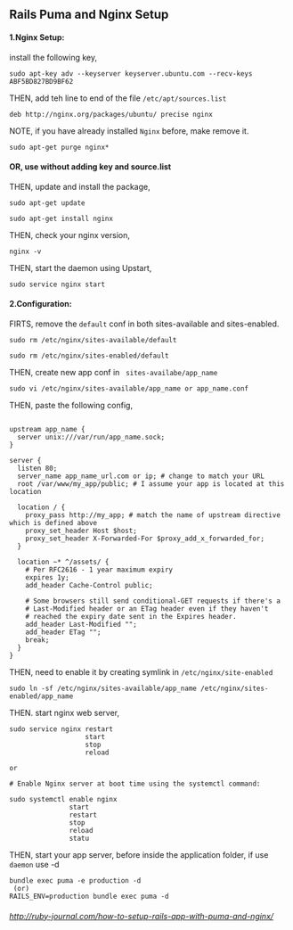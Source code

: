 ## Rails Puma and Nginx Setup
#### 1.Nginx Setup:

install the following key,
```
sudo apt-key adv --keyserver keyserver.ubuntu.com --recv-keys ABF5BD827BD9BF62
```
THEN, add teh line to end of the file ``/etc/apt/sources.list ``
```
deb http://nginx.org/packages/ubuntu/ precise nginx
```

NOTE, if you have already installed `` Nginx `` before, make remove it.
```
sudo apt-get purge nginx*
```
#### OR, use without adding key and source.list

THEN, update and install the package,
```
sudo apt-get update

sudo apt-get install nginx
```
THEN, check your nginx version,
```
nginx -v
```

THEN, start the daemon using Upstart,
```
sudo service nginx start
```

#### 2.Configuration:

FIRTS, remove the `default` conf in both sites-available and sites-enabled.
```
sudo rm /etc/nginx/sites-available/default

sudo rm /etc/nginx/sites-enabled/default
```

THEN, create new app conf in ` sites-availabe/app_name`
```
sudo vi /etc/nginx/sites-available/app_name or app_name.conf
```

THEN, paste the following config,
```

upstream app_name {
  server unix:///var/run/app_name.sock;
}

server {
  listen 80;
  server_name app_name_url.com or ip; # change to match your URL
  root /var/www/my_app/public; # I assume your app is located at this location

  location / {
    proxy_pass http://my_app; # match the name of upstream directive which is defined above
    proxy_set_header Host $host;
    proxy_set_header X-Forwarded-For $proxy_add_x_forwarded_for;
  }

  location ~* ^/assets/ {
    # Per RFC2616 - 1 year maximum expiry
    expires 1y;
    add_header Cache-Control public;

    # Some browsers still send conditional-GET requests if there's a
    # Last-Modified header or an ETag header even if they haven't
    # reached the expiry date sent in the Expires header.
    add_header Last-Modified "";
    add_header ETag "";
    break;
  }
}
```

THEN, need to enable it by creating	symlink in `/etc/nginx/site-enabled`
```
sudo ln -sf /etc/nginx/sites-available/app_name /etc/nginx/sites-enabled/app_name
```
THEN. start nginx web server,
```
sudo service nginx restart
  				   start
				   stop
				   reload

or

# Enable Nginx server at boot time using the systemctl command:

sudo systemctl enable nginx
			   start
			   restart
			   stop
			   reload
			   statu
```

THEN, start your app server, before inside the application folder, if use `daemon` use -d 
```
bundle exec puma -e production -d 
 (or) 
RAILS_ENV=production bundle exec puma -d 
```

###### http://ruby-journal.com/how-to-setup-rails-app-with-puma-and-nginx/
